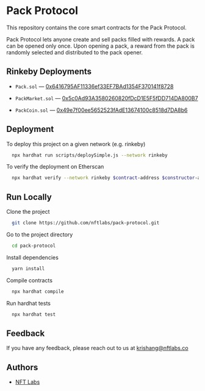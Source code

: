 
# Pack Protocol

This repository contains the core smart contracts for the Pack 
Protocol.

Pack Protocol lets anyone create and sell packs filled with
rewards. A pack can be opened only once. Upon opening a pack, a
reward from the pack is randomly selected and distributed to 
the pack opener.

## Rinkeby Deployments

- `Pack.sol` — [0x6416795AF11336ef33EF7BAd1354F370141f8728](https://rinkeby.etherscan.io/address/0x6416795AF11336ef33EF7BAd1354F370141f8728#code)

- `PackMarket.sol` — [0x5c0Ad93A3580260820fDcD1E5F5fDD714DA800B7](https://rinkeby.etherscan.io/address/0x5c0Ad93A3580260820fDcD1E5F5fDD714DA800B7#code)

- `PackCoin.sol` — [0x49e7f00ee5652523fAdE13674100c8518d7DA8b6](https://rinkeby.etherscan.io/address/0x49e7f00ee5652523fAdE13674100c8518d7DA8b6#code)

## Deployment

To deploy this project on a given network (e.g. rinkeby)

```bash
  npx hardhat run scripts/deploySimple.js --network rinkeby
```

To verify the deployment on Etherscan

```bash
  npx hardhat verify --network rinkeby $contract-address $constructor-args
```

  
## Run Locally

Clone the project

```bash
  git clone https://github.com/nftlabs/pack-protocol.git
```

Go to the project directory

```bash
  cd pack-protocol
```

Install dependencies

```bash
  yarn install
```

Compile contracts

```bash
  npx hardhat compile
```

Run hardhat tests

```bash
  npx hardhat test
```

  
## Feedback

If you have any feedback, please reach out to us at krishang@nftlabs.co

  
## Authors

- [NFT Labs](https://nftlabs.co/)

